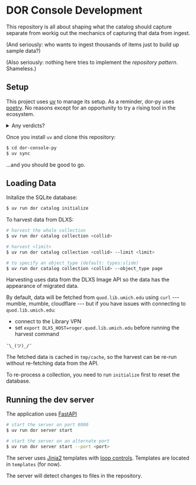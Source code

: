 # DOR Console Development

This repository is all about shaping what the catalog should capture 
separate from workig out the mechanics of capturing that data from ingest.

(And seriously: who wants to ingest thousands of items just to build up sample data?)

(Also seriously: nothing here tries to implement the _repository pattern_. Shameless.)

## Setup

This project uses [uv](https://github.com/astral-sh/uv) to manage its setup.
As a reminder, dor-py uses [poetry](https://python-poetry.org/). No reasons
except for an opportunity to try a rising tool in the ecosystem.

<details>
<summary>Any verdicts?</summary>
Surprisingly, `uv` and `pylance` can get into some kind of inexplicable tiff.
</details>

Once you install `uv` and clone this repository:

```bash
$ cd dor-console-py
$ uv sync
```

...and you should be good to go.

## Loading Data

Initalize the SQLite database:

```bash
$ uv run dor catalog initialize
```

To harvest data from DLXS:

```bash
# harvest the whole collection
$ uv run dor catalog collection <collid>

# harvest <limit>
$ uv run dor catalog collection <collid> --limit <limit>

# to specify an object_type (default: types:slide)
$ uv run dor catalog collection <collid> --object_type page
```

Harvesting uses data from the DLXS Image API so the data has the appearance of migrated data.

By default, data will be fetched from `quod.lib.umich.edu`
using `curl` --- mumble, mumble, cloudflare --- but if you
have issues with connecting to `quod.lib.umich.edu`:

* connect to the Library VPN
* set `export DLXS_HOST=roger.quod.lib.umich.edu` before running the harvest command

`¯\_(ツ)_/¯`

The fetched data is cached in `tmp/cache`, so the harvest 
can be re-run without re-fetching data from the API.

To re-process a collection, you need to run `initialize` first to reset the database.

## Running the dev server

The application uses [FastAPI](https://fastapi.tiangolo.com/)

```bash
# start the server on port 8000
$ uv run dor server start

# start the server on an alternate port
$ uv run dor server start --port <port>
```

The server uses [Jinja2](https://jinja.palletsprojects.com/en/stable/) templates with [loop controls](https://jinja.palletsprojects.com/en/stable/extensions/#loop-controls). Templates are located in `templates` (for now).

The server will detect changes to files in the repository.




